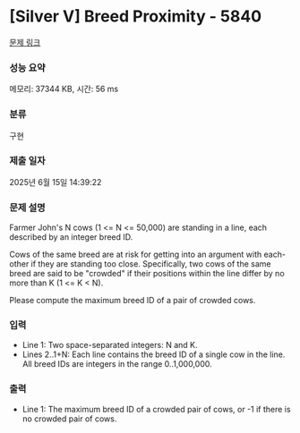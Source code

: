 # [Silver V] Breed Proximity - 5840 

[문제 링크](https://www.acmicpc.net/problem/5840) 

### 성능 요약

메모리: 37344 KB, 시간: 56 ms

### 분류

구현

### 제출 일자

2025년 6월 15일 14:39:22

### 문제 설명

<p>Farmer John's N cows (1 <= N <= 50,000) are standing in a line, each described by an integer breed ID.</p><p>Cows of the same breed are at risk for getting into an argument with each-other if they are standing too close.  Specifically, two cows of the same breed are said to be "crowded" if their positions within the line differ by no more than K (1 <= K < N).</p><p>Please compute the maximum breed ID of a pair of crowded cows.</p>

### 입력 

 <ul><li>Line 1: Two space-separated integers: N and K.</li><li>Lines 2..1+N: Each line contains the breed ID of a single cow in the line.  All breed IDs are integers in the range 0..1,000,000.</li></ul>

### 출력 

 <ul><li>Line 1: The maximum breed ID of a crowded pair of cows, or -1 if there is no crowded pair of cows.</li></ul>

